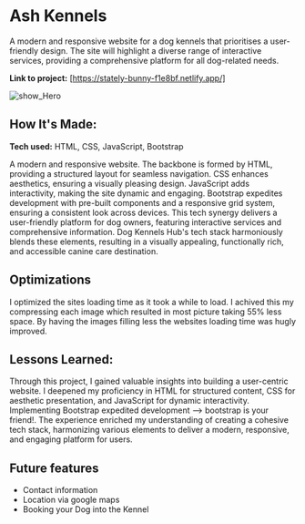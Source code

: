 # Ash Kennels 
A modern and responsive website for a dog kennels that prioritises a
user-friendly design. The site will highlight a diverse range of interactive services,
providing a comprehensive platform for all dog-related needs.

**Link to project:** [https://stately-bunny-f1e8bf.netlify.app/]

![show_Hero](https://github.com/kev-er/Ash_Kennels/assets/81853888/0a8f76c0-5407-4846-b9c7-43d82357d3b8)


## How It's Made:

**Tech used:** HTML, CSS, JavaScript, Bootstrap 

A modern and responsive website. The backbone is formed by HTML, providing a structured layout for seamless navigation. CSS enhances aesthetics, ensuring a visually pleasing design. JavaScript adds interactivity, making the site dynamic and engaging. Bootstrap expedites development with pre-built components and a responsive grid system, ensuring a consistent look across devices. This tech synergy delivers a user-friendly platform for dog owners, featuring interactive services and comprehensive information. Dog Kennels Hub's tech stack harmoniously blends these elements, resulting in a visually appealing, functionally rich, and accessible canine care destination.


## Optimizations
I  optimized the sites loading time as it took a while to load. I achived this my compressing each image which resulted in most picture taking 55% less space. By having the images filling less the websites loading time was hugly improved.  


## Lessons Learned:
Through this project, I gained valuable insights into building a user-centric website. I deepened my proficiency in HTML for structured content, CSS for aesthetic presentation, and JavaScript for dynamic interactivity. Implementing Bootstrap expedited development --> bootstrap is your friend!. The experience enriched my understanding of creating a cohesive tech stack, harmonizing various elements to deliver a modern, responsive, and engaging platform for users. 

## Future features 
- Contact information
- Location via google maps 
- Booking your Dog into the Kennel 


